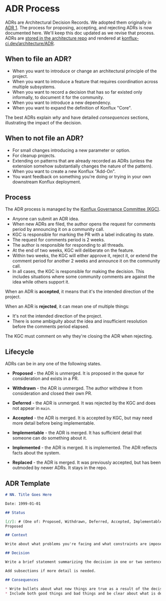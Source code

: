 # ADR Process

ADRs are Architectural Decision Records. We adopted them originally in [ADR 1](https://github.com/konflux-ci/architecture/blob/main/ADR/0000-adr-template.md).
The process for proposing, accepting, and rejecting ADRs is now documented here. We'll keep this doc updated as we revise that process. ADRs are [stored in the architecture repo](https://github.com/konflux-ci/architecture/tree/main/ADR) and rendered at [konflux-ci.dev/architecture/ADR](https://konflux-ci.dev/architecture/ADR/index.html).

## When to file an ADR?

* When you want to introduce or change an architectural principle of the project.
* When you want to introduce a feature that requires coordination across multiple subsystems.
* When you want to record a decision that has so far existed only informally, to document it for the community.
* When you want to introduce a new dependency.
* When you want to expand the definition of Konflux "Core".

The best ADRs explain _why_ and have detailed *consequences* sections, illustrating the impact of the decision.

## When to not file an ADR?

* For small changes introducing a new parameter or option.
* For cleanup projects.
* Extending on patterns that are already recorded as ADRs (unless the extension somehow substantially changes the nature of the pattern).
* When you want to create a new Konflux "Add-On".
* You want feedback on something you're doing or trying in your own downstream Konflux deployment.

## Process

The ADR process is managed by the [Konflux Governance Committee (KGC)](https://github.com/konflux-ci/community/blob/main/governance.md).

* Anyone can submit an ADR idea.
* When new ADRs are filed, the author opens the request for comments period by announcing it on a community call.
* KGC is responsible for marking the PR with a label indicating its state.
* The request for comments period is 2 weeks.
* The author is responsible for responding to all threads.
* At the end of two weeks, KGC will deliberate on the feature.
* Within two weeks, the KGC will either approve it, reject it, or extend the comment period for another 2 weeks and announce it on the community call.
* In all cases, the KGC is responsible for making the decision. This includes situations where some community comments are against the idea while others support it.

When an ADR is **accepted**, it means that it's the intended direction of the project.

When an ADR is **rejected**, it can mean one of multiple things:

* It's not the intended direction of the project.
* There is some ambiguity about the idea and insufficient resolution before the comments period elapsed.

The KGC must comment on why they're closing the ADR when rejecting.

## Lifecycle

ADRs can be in any one of the following states.

* **Proposed** - the ADR is unmerged. It is proposed in the queue for consideration and exists in a PR.
* **Withdrawn** - the ADR is unmerged. The author withdrew it from consideration and closed their own PR.
* **Deferred** - the ADR is unmerged. It was rejected by the KGC and does not appear in `main`.

* **Accepted** - the ADR is merged. It is accepted by KGC, but may need more detail before being implementable.
* **Implementable** - the ADR is merged. It has sufficient detail that someone can do something about it.
* **Implemented** - the ADR is merged. It is implemented. The ADR reflects facts about the system.
* **Replaced** - the ADR is merged. It was previously accepted, but has been outmoded by newer ADRs. It stays in the repo.

## ADR Template

```markdown
# NN. Title Goes Here

Date: 1999-01-01

## Status

[//]: # (One of: Proposed, Withdrawn, Deferred, Accepted, Implementable, Implemented, Replaced)
Proposed

## Context

Write about what problems you're facing and what constraints are imposed on you. Dig into why.

## Decision

Write a brief statement summarizing the decision in one or two sentences.

Add subsections if more detail is needed.

## Consequences

* Write bullets about what new things are true as a result of the decision.
* Include both good things and bad things and be clear about what is desirable and what is a compromise.
```

